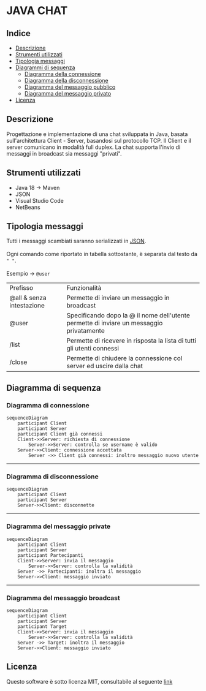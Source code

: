 # JAVA CHAT
## Indice
- <a href="#Descrizione">Descrizione</a>
- <a href="#Strumenti">Strumenti utilizzati</a>
- <a href="#TipM">Tipologia messaggi</a>
 - [Diagrammi di sequenza](#diagrammi-di-sequenza)
    - [Diagramma della connessione](#diagramma-di-connessione)
    - [Diagramma della disconnessione](#diagramma-di-disconnessione)
    - [Diagramma del messaggio pubblico](#diagramma-del-messaggio-broadcast)
    - [Diagramma del messaggio privato](#diagramma-del-messaggio-private)
 - [Licenza](#Licenza)

## <a name="Descrizione">Descrizione</a>
Progettazione e implementazione di una chat sviluppata in Java, basata sull'architettura Client - Server, basandosi sul protocollo TCP. Il Client e il server comunicano in modalità full duplex. La chat supporta l'invio di messaggi in broadcast sia messaggi "privati".

## <a name="Strumenti">Strumenti utilizzati</a>
- Java 18 -> Maven
- JSON 
- Visual Studio Code
- NetBeans

## <a name="TipM">Tipologia messaggi</a>
Tutti i messaggi scambiati saranno serializzati in <a href="https://www.json.org/json-it.html">JSON</a>.<br><br>
Ogni comando come riportato in tabella sottostante, è separata dal testo da `" "`.<br><br>
Esempio -> `@user`

<table>
  <tr>
     <td>Prefisso</td>
     <td>Funzionalità</td>
   </tr>
   <tr>
   <td>@all & senza intestazione</td>
     <td>Permette di inviare un messaggio in broadcast</td>
   </tr>
      <tr>
   <td>@user</td>
     <td>Specificando dopo la @ il nome dell'utente permette di inviare un messaggio privatamente</td>
   </tr>
  <tr>
      <td>/list</td>
     <td>Permette di ricevere in risposta la lista di tutti gli utenti connessi</td>
  </tr>
  <tr>
  <td>/close</td>
     <td>Permette di chiudere la connessione col server ed uscire dalla chat</td>
   </tr>
</table>

## Diagramma di sequenza

### Diagramma di connessione
```mermaid
sequenceDiagram
    participant Client
    participant Server
    participant Client già connessi
    Client->>Server: richiesta di connessione
        Server->>Server: controlla se username è valido
    Server->>Client: connessione accettata
        Server ->> Client già connessi: inoltro messaggio nuovo utente
```
---
### Diagramma di disconnessione
```mermaid
sequenceDiagram
    participant Client
    participant Server
    Server->>Client: disconnette
```
---
### Diagramma del messaggio private
```mermaid
sequenceDiagram
    participant Client
    participant Server
    participant Partecipanti
    Client->>Server: invia il messaggio
        Server->>Server: controlla la validità
    Server ->> Partecipanti: inoltra il messaggio
    Server->>Client: messaggio inviato
```
---
### Diagramma del messaggio broadcast
```mermaid
sequenceDiagram
    participant Client
    participant Server
    participant Target
    Client->>Server: invia il messaggio
        Server->>Server: controlla la validità
    Server ->> Target: inoltra il messaggio
    Server->>Client: messaggio inviato
```

## Licenza
Questo software è sotto licenza MIT, consultabile al seguente [link](https://mit-license.org/)

